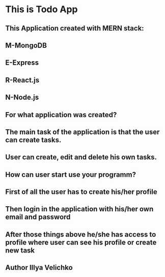 # This is Todo App
## This Application created with MERN stack:
##  M-MongoDB
##  E-Express
##  R-React.js
##  N-Node.js

## For what application was created?
## The main task of the application is that the user can create tasks.
## User can create, edit and delete his own tasks.


## How can user start use your programm?
## First of all the user has to create his/her profile
## Then login in the application with his/her own email and password
## After those things above he/she has access to profile where user can see his profile or create new task

## Author Illya Velichko
